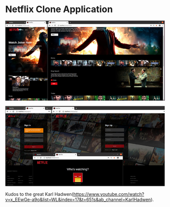 # Netflix Clone Application

![Netflix-Browse](/public/images/netflix-main.jpg)

![Netflix-Browse](/public/images/netflix-home.jpg)

Kudos to the great Karl Hadwen(https://www.youtube.com/watch?v=x_EEwGe-a9o&list=WL&index=17&t=651s&ab_channel=KarlHadwen). 
